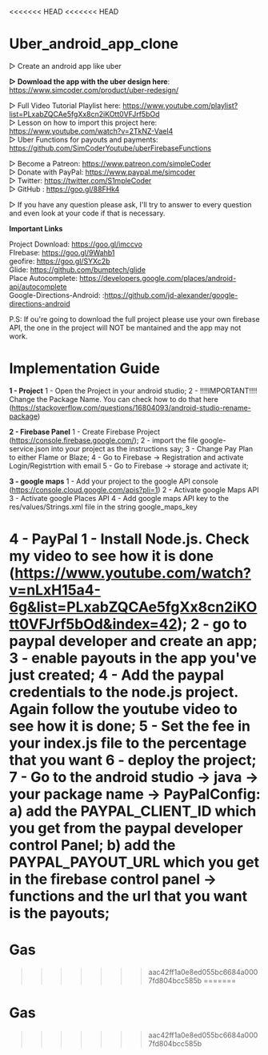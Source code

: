<<<<<<< HEAD
<<<<<<< HEAD
# Uber_android_app_clone

▷ Create an android app like uber


**▷ Download the app with the uber design here**: https://www.simcoder.com/product/uber-redesign/ <br />

▷ Full Video Tutorial Playlist here: https://www.youtube.com/playlist?list=PLxabZQCAe5fgXx8cn2iKOtt0VFJrf5bOd <br />
▷ Lesson on how to import this project here: https://www.youtube.com/watch?v=2TkNZ-Vael4 <br />
▷ Uber Functions for payouts and payments: https://github.com/SimCoderYoutube/uberFirebaseFunctions

▷ Become a Patreon: https://www.patreon.com/simpleCoder<br />
▷ Donate with PayPal: https://www.paypal.me/simcoder<br />
▷ Twitter: https://twitter.com/S1mpleCoder<br />
▷ GitHub : https://goo.gl/88FHk4<br />

▷ If you have any question please ask, I'll try to answer to every question and even look at your code if that is necessary.


**Important Links**

Project Download: https://goo.gl/imccvo<br />
FIrebase: https://goo.gl/9Wahb1<br />
geofire: https://goo.gl/SYXc2b<br />
Glide: https://github.com/bumptech/glide<br />
Place Autocomplete: https://developers.google.com/places/android-api/autocomplete<br />
Google-Directions-Android: :https://github.com/jd-alexander/google-directions-android<br />

P.S: If ou're going to download the full project please use your own firebase API, the one in the project will NOT be mantained and the app may not work.


# Implementation Guide
**1 - Project**
1 - Open the Project in your android studio;
2 - !!!!IMPORTANT!!!! Change the Package Name. You can check how to do that here (https://stackoverflow.com/questions/16804093/android-studio-rename-package)


**2 - Firebase Panel**
1 - Create Firebase Project (https://console.firebase.google.com/);
2 - import the file google-service.json into your project as the instructions say;
3 - Change Pay Plan to either Flame or Blaze;
4 - Go to Firebase -> Registration and activate Login/Registrtion with email
5 - Go to Firebase -> storage and activate it;

**3 - google maps**
1 - Add your project to the google API console (https://console.cloud.google.com/apis?pli=1)
2 - Activate google Maps API
3 - Activate google Places API
4 - Add google maps API key to the res/values/Strings.xml file in the string google_maps_key

**4 - PayPal**
1 - Install Node.js. Check my video to see how it is done (https://www.youtube.com/watch?v=nLxH15a4-6g&list=PLxabZQCAe5fgXx8cn2iKOtt0VFJrf5bOd&index=42);
2 - go to paypal developer and create an app;
3 - enable payouts in the app you've just created;
4 - Add the paypal credentials to the node.js project. Again follow the youtube video to see how it is done;
5 - Set the fee in your index.js file to the percentage that you want
6 - deploy the project;
7 - Go to the android studio -> java -> your package name -> PayPalConfig:
        a) add the PAYPAL_CLIENT_ID which you get from the paypal developer control Panel;
        b) add the PAYPAL_PAYOUT_URL which you get in the firebase control panel -> functions and the url that you want is the payouts;
=======
# Gas
>>>>>>> aac42ff1a0e8ed055bc6684a0007fd804bcc585b
=======
# Gas
>>>>>>> aac42ff1a0e8ed055bc6684a0007fd804bcc585b
